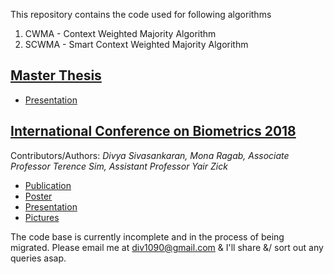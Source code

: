 This repository contains the code used for following algorithms
1) CWMA - Context Weighted Majority Algorithm
2) SCWMA - Smart Context Weighted Majority Algorithm 

## [Master Thesis](http://scholarbank.nus.edu.sg/handle/10635/138654)
<ul>
	<li> <a href="">Presentation</a> </li>
</ul>

## [International Conference on Biometrics 2018](http://icb2018.org/) 
Contributors/Authors: *Divya Sivasankaran, Mona Ragab, Associate Professor Terence Sim, Assistant Professor Yair Zick*
<ul id="horizontal-list">
	<li> <a href="">Publication</a> </li>
	<li> <a href="">Poster</a> </li>
	<li> <a href="">Presentation</a> </li>
	<li> <a href=""> Pictures</a> </li>
</ul>

The code base is currently incomplete and in the process of being migrated. Please email me at div1090@gmail.com & I'll share &/ sort out any queries asap.
